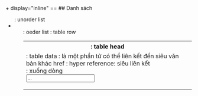 <div> + display="inline" == <span>
## Danh sách
<ul> : unorder list
	<li>
<ol type=""> : oeder list 
<table>
	<th> : table head
	<tr> : table row
		<td>: table data
<a> : là một phần tử có thể liên kết đến siêu văn bản khác
href : hyper reference: siêu liên kết
<br> : xuống dòng
<img scr="">
<form>
	<input type="..." value="...">
<stype>
<script>

![[Pasted image 20240406121339.png]]
<audio autoplay muted source>
<video autoplay muted controls source>

![[Pasted image 20240406122611.png]]

# meta
- name 
	- home description: mô tả của trang
	- keywords: keyword giúp gg tìm kiếm
	- author: tác giả
	- viewport: initial-scale: độ scale trang khi vào,....
	- http-equiv: refresh: tải lại trang sau...
